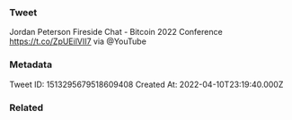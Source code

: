 ### Tweet
Jordan Peterson Fireside Chat - Bitcoin 2022 Conference https://t.co/ZpUEilVII7 via @YouTube

### Metadata
Tweet ID: 1513295679518609408
Created At: 2022-04-10T23:19:40.000Z

### Related

